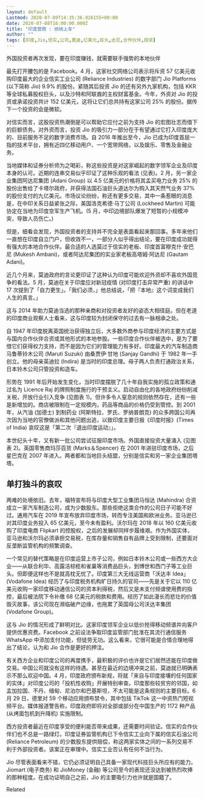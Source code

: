 ```yaml
---
layout: default
Lastmod: 2020-07-09T14:35:36.926155+00:00
date: 2020-07-08T16:00:00.000Z
title: "印度营商 : 统统上车"
author: ""
tags: [印度,Jio,信实,公司,莫迪,亿美元,巨头,达尼,合作伙伴,投资]
---
```


外国投资者再次发现，要在印度赚钱，就需要联手强势的本地伙伴

最先打开腰包的是 Facebook。4 月，这家社交网络公司表示将斥资 57 亿美元收购印度最大的企业信实工业公司 (Reliance Industries) 的数字部门 Jio Platforms (以下简称 Jio) 9.9% 的股份。紧随其后投资 Jio 的还有另外九家机构，包括 KKR 等全球私募股权巨头，以及沙特和阿联酋的主权财富基金。今年，外资对 Jio 的投资或承诺投资共计 152 亿美元，这将让它们总共持有这家公司 25% 的股份。据传下一个投资的会是微软。

对信实而言，这股投资热潮倒是可以帮助它应付之前为支持 Jio 的宏图壮志而借下的巨额债务。对外资而言，投资 Jio 的吸引力一部分在于有望通过它打入印度庞大的、目前服务不足的数字消费市场。自 2016 年推出至今，Jio 已成为印度首屈一指的技术平台，拥有近四亿移动用户、一个宽带网络，以及娱乐、零售及金融业务。

当地媒体和证券分析师为之喝彩，称这些投资是对这家崛起的数字领军企业及印度本身的认可。近期的连串交易似乎印证了这种乐观的看法 (见表)。2 月，另一家企业集团阿达尼集团 (Adani Group) 以 4.5 亿美元的价格将其孟买电力业务 25% 的股份出售给了卡塔尔政府，并获得法国石油巨头道达尔为购入其天然气业务 37% 的股份支付的九亿美元。市场议论纷纷，称还有更多交易，其中一条惹眼的消息是，在中印关系日益紧张之际，美国洛克希德·马丁公司 (Lockheed Martin) 可能协定在当地为印度空军生产飞机。(5 月，中印边境部队爆发了短暂的小规模冲突，导致人员伤亡。)

但是，细看会发现，外国投资者的支持并不完全是表面看起来那回事。多年来他们一直想在印度自立门户，但收效不一，一部分人似乎得出结论，要在印度成功就得有强大的本地合作伙伴。最合适的人选莫过于信实的老板、印度首富穆克什·安巴尼 (Mukesh Ambani)，或者阿达尼集团的实业家老板高塔姆·阿达尼 (Gautam Adani)。

近几个月来，莫迪政府的言论更印证了这种认为印度可能欢迎外资却不喜欢外国竞争的看法。5 月，莫迪在关于印度应对新冠疫情 (对印度打击异常严重) 的讲话中 17 次提到了「自力更生」。「我们必须，」他总结说，「把『本地』这个词变成我们人生的真言。」

这与 2014 年助力莫迪当选的那种亲商和对投资者友好的姿态大相径庭。但在老道的印度商业观察人士看来，这与印度较为封闭保守的过去有一脉相承之处。

自 1947 年印度脱离英国统治获得独立后，大多数外商参与印度经济的主要方式是与国内合作伙伴合资或其他形式的本地参股。一些印度合作伙伴被选中，是为了要借它们获得权力支持，而不是因为它们的管理能力有多好。印度最大的汽车制造商马鲁蒂铃木公司 (Maruti Suzuki) 由桑贾伊·甘地 (Sanjay Gandhi) 于 1982 年一手创立。他的母亲英迪拉 (Indira) 是当时的印度总理。母子两人负责打通政治关系，日本铃木公司只管投资和造车。

形势在 1991 年后开始发生变化，当时印度摆脱了几十年自我实施的孤立政策和通过名为 Licence Raj 的牌照制度施行的干预主义。启动自由化的各地政府纷纷削减关税，开放行业引入竞争 (见图表 1)。但许多令人窒息的规则依然存在，还有一些是新增加的。商店被限制在一定规模内，药品等商品的价格仍受到管控。到 2001 年，从汽油 (加德士) 到制药业 (阿斯特拉、罗氏、罗纳普朗克) 的众多跨国公司再次因为当地的官僚做派和其他问题出逃，以致印度主要日报《印度时报》(Times of India) 哀叹这是「第二次『退出印度运动』」。

本世纪头十年，又有新一批公司尝试征服印度市场。外国直接投资大量涌入 (见图表 2)。英国零售商玛莎百货 (Marks＆Spencer) 在 2001 年进驻印度市场，之后星巴克在 2007 年进入。两者都和当地巨头结盟，分别是信实和另一家企业集团塔塔。

单打独斗的哀叹
-------

两难的处境依旧。去年，福特宣布将与印度大型工业集团马恒达 (Mahindra) 合资成立一家汽车制造公司，成为少数股东。那些拒绝这类合作的公司日子可能不好过。通用汽车在 2019 年宣布放弃印度市场，转而专注美国和欧洲业务。亚马逊已对其印度业务投入 65 亿美元，至今未有盈利。沃尔玛在 2018 年以 160 亿美元收购了印度电商 Flipkart 的控股权，之后的发展却同样步履维艰。作为外国实体，亚马逊和沃尔玛必须承担交易税，在库存量和销售自有品牌上受到限制，还要面对反垄断监管机构的频繁调查。

一个常见的替代策略是在印度运营上市子公司，例如日本铃木公司或一些西方大企业——从联合利华、高露洁棕榄和雀巢等消费品巨头，到博世和西门子等工业巨头。但即便这样也不是就高枕无忧了。印度第三大无线运营商「沃达丰 Idea」(Vodafone Idea) 经历了与印度税务机构旷日持久的官司——先是关于它以 110 亿美元收购一家印度移动通信公司的资本利得税，然后又是未支付频谱使用费的指控，最后被法院下令补缴 68 亿美元的税款和费用。经历了如此漫长而悲壮的价值毁灭故事，该公司现在濒临破产边缘，也拖累了英国母公司沃达丰集团 (Vodafone Group)。

这与 Jio 的情况形成了鲜明对比。这家印度领军企业以低价抢得移动频谱并向客户提供优惠资费。Facebook 之前设法争取印度监管部门批准在其流行通信服务 WhatsApp 中添加支付功能，但徒劳无功。这么看来，它很可能是合情合理地得出了结论，认为和 Jio 合作是更好的押注。

有关西方企业和印度公司的再度携手，最积极的评价也许是它们居然还能在印度做交易。中国公司就没有这样的待遇。甚至在最近的边境冲突之前，莫迪就已明确表示不那么欢迎中国。4 月，印度政府颁布新规，将就「来自与印度接壤的任何国家的实体」对印度公司的「投机性收购」开展特别审查。印度那些较贫穷的邻国，如孟加拉国、不丹、缅甸、尼泊尔和巴基斯坦，不太可能是这条规则的主要目标。6 月 29 日，德里对 59 个移动应用颁布禁令，其中包括 TikTok 这一中资热门短视频平台。媒体报道警告称，印度政府即将对全部或部分在中国生产的 1172 种产品 (从烤面包机到升降机) 实施限制。

西方投资者最近在印度享受的便利能否带来成果，还需要时间验证。信实的合作伙伴们也不总是一路绿灯。印度证券监管机构已下令信实工业向下属的信实石油公司 (Reliance Petroleum) 的少数股东提供赔偿，称这两家实体之间的一系列交易不利于外部投资者。该案正在审理中。信实工业否认有任何不当行为。

Jio 尽管表面看来不错，它仍必须证明自己具备一家现代科技巨头所应有的能力。Jiomart (电子商务) 和 JioMoney (金融) 等公司至今的表现还没达到被热烈吹捧的那种程度。在成功证明自己之前，Jio 的主要吸引力也许就是国籍了。

Related

